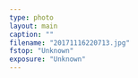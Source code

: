 ```yaml
---
type: photo
layout: main
caption: ""
filename: "20171116220713.jpg"
fstop: "Unknown"
exposure: "Unknown"
---
```

